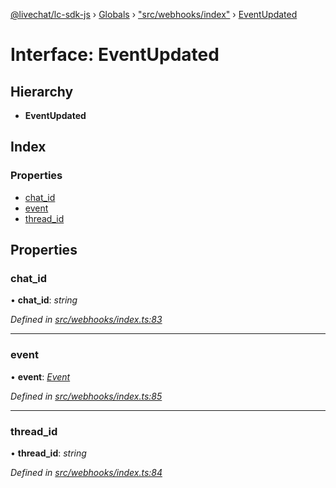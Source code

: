 [@livechat/lc-sdk-js](../README.md) › [Globals](../globals.md) › ["src/webhooks/index"](../modules/_src_webhooks_index_.md) › [EventUpdated](_src_webhooks_index_.eventupdated.md)

# Interface: EventUpdated

## Hierarchy

* **EventUpdated**

## Index

### Properties

* [chat_id](_src_webhooks_index_.eventupdated.md#chat_id)
* [event](_src_webhooks_index_.eventupdated.md#event)
* [thread_id](_src_webhooks_index_.eventupdated.md#thread_id)

## Properties

###  chat_id

• **chat_id**: *string*

*Defined in [src/webhooks/index.ts:83](https://github.com/livechat/lc-sdk-js/blob/ce4846a/src/webhooks/index.ts#L83)*

___

###  event

• **event**: *[Event](../modules/_src_objects_index_.md#event)*

*Defined in [src/webhooks/index.ts:85](https://github.com/livechat/lc-sdk-js/blob/ce4846a/src/webhooks/index.ts#L85)*

___

###  thread_id

• **thread_id**: *string*

*Defined in [src/webhooks/index.ts:84](https://github.com/livechat/lc-sdk-js/blob/ce4846a/src/webhooks/index.ts#L84)*

